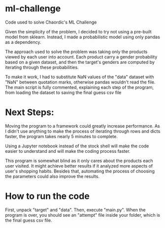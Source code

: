 # ml-challenge
Code used to solve Chaordic's ML Challenge
 
Given the simplicity of the problem, I decided to try not using a pre-built model from sklearn. Instead, I made a probabilistic model using only pandas as a dependency.
 
The approach used to solve the problem was taking only the products viewed by each user into account. Each product carry a gender probability based on a given dataset, and then the target's genders are computed by iterating through these probabilities.
 
To make it work, I had to substitute NaN values of the "data" dataset with "NaN" between quotation marks, otherwise pandas wouldn't read the file. The main script is fully commented, explaining each step of the program, from loading the dataset to saving the final guess csv file
 
# Next Steps:
 
Moving the program to a framework could greatly increase performance. As I didn't use anything to make the process of iterating through rows and dicts faster, the program takes nearly 5 minutes to complete.
 
Using a Jupyter notebook instead of the stock shell will make the code easier to understand and will make the coding process faster.
 
This program is somewhat blind as it only cares about the products each user visited. It might achieve better results if it analyzed more aspects of user's shopping habits. Besides that, automating the process of choosing the parameters could also improve the results.

# How to run the code

First, unpack "target" and "data". Then, execute "main.py". When the program is over, you should see an "attempt" file inside your folder, which is the final guess csv file.
